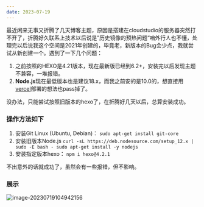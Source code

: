 ```yaml
---
date: 2023-07-19
---
```

最近闲来无事又折腾了几天博客主题，原因是搭建在cloudstudio的服务器突然打不开了，折腾好久联系上技术以后说是”历史镜像的预热问题“咱外行人也不懂，处理完以后说我这个空间是2021年创建的，毕竟老，新版本的Bug会少点，我就尝试从新创建一个。遇到了一下几个问题：

1. 之前按照的HEXO是4.21版本，现在最新版已经到6.2+，安装完以后发现主题不兼容，一堆报错。
2. **Node.js**现在最低版本也是建议18.x，而我之前安的是10.0的，想直接用[vercel](https://vercel.com/)部署的想法也pass掉了。

没办法，只能尝试按照旧版本的hexo了，在折腾好几天以后，总算安装成功。

### 操作方法如下

1. 安装Git Linux (Ubuntu, Debian)：
`sudo apt-get install git-core`
2. 安装旧版本Node.js
`curl -sL https://deb.nodesource.com/setup_12.x | sudo -E bash -
sudo apt-get install -y nodejs`
3. 安装指定版本hexo：
`npm i hexo@4.2.1`

不出意外的话就成功了，虽然会有一些报错，但不影响。

### 展示

![image-20230719104942156](https://img.010316.xyz//usr/hugo/2022/image-20230719104942156.png)

